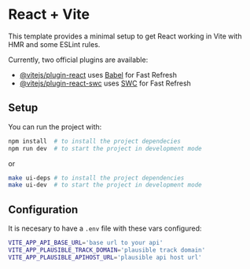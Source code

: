 # React + Vite

This template provides a minimal setup to get React working in Vite with HMR and some ESLint rules.

Currently, two official plugins are available:

- [@vitejs/plugin-react](https://github.com/vitejs/vite-plugin-react/blob/main/packages/plugin-react/README.md) uses [Babel](https://babeljs.io/) for Fast Refresh
- [@vitejs/plugin-react-swc](https://github.com/vitejs/vite-plugin-react-swc) uses [SWC](https://swc.rs/) for Fast Refresh

## Setup

You can run the project with:
```bash
npm install  # to install the project dependecies
npm run dev  # to start the project in development mode
```
or
```bash
make ui-deps # to install the project dependencies
make ui-dev  # to start the project in development mode
```

## Configuration

It is necesary to have a `.env` file with these vars configured:
```bash
VITE_APP_API_BASE_URL='base url to your api'
VITE_APP_PLAUSIBLE_TRACK_DOMAIN='plausible track domain'
VITE_APP_PLAUSIBLE_APIHOST_URL='plausible api host url'
```
